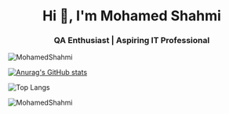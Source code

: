 <h1 align="center">Hi 👋, I'm Mohamed Shahmi</h1>
<h3 align="center"> QA Enthusiast | Aspiring IT Professional</h3>


<p align="left"> <img src="https://komarev.com/ghpvc/?username=MohamedShahmi&label=Profile%20views&color=0e75b6&style=flat" alt="MohamedShahmi" /> </p>

[![Anurag's GitHub stats](https://github-readme-stats.vercel.app/api?username=MohamedShahmi)](https://github.com/MohamedShahmi/github-readme-stats) 

![Top Langs](https://github-readme-stats.vercel.app/api/top-langs/?username=MohamedShahmi&layout=compact)

<p><img align="center" src="https://github-readme-streak-stats.herokuapp.com/?user=MohamedShahmi&" alt="MohamedShahmi" /></p>
